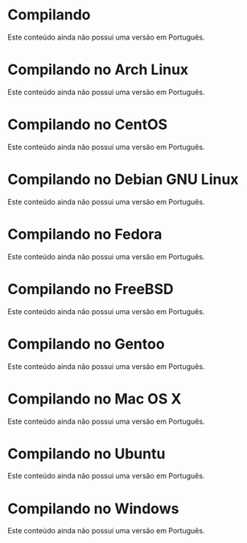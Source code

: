 # Compilando

Este conteúdo ainda não possui uma versão em Português.

# Compilando no Arch Linux

Este conteúdo ainda não possui uma versão em Português.

# Compilando no CentOS

Este conteúdo ainda não possui uma versão em Português.

# Compilando no Debian GNU Linux

Este conteúdo ainda não possui uma versão em Português.

# Compilando no Fedora

Este conteúdo ainda não possui uma versão em Português.

# Compilando no FreeBSD

Este conteúdo ainda não possui uma versão em Português.

# Compilando no Gentoo

Este conteúdo ainda não possui uma versão em Português.

# Compilando no Mac OS X

Este conteúdo ainda não possui uma versão em Português.

# Compilando no Ubuntu

Este conteúdo ainda não possui uma versão em Português.

# Compilando no Windows

Este conteúdo ainda não possui uma versão em Português.
